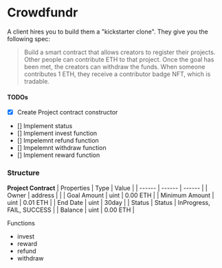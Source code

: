 # Crowdfundr
A client hires you to build them a "kickstarter clone". They give you the following spec:

> Build a smart contract that allows creators to register their projects. Other people can contribute ETH to that project. Once the goal has been met, the creators can withdraw the funds. When someone contributes 1 ETH, they receive a contributor badge NFT, which is tradable.

#### TODOs
- [X] Create Project contract constructor
- [] Implement status
- [] Implement invest function
- [] Impelemnt refund function
- [] Impelemnt withdraw function
- [] Implement reward function

### Structure
**Project Contract**
| Properties | Type | Value |
| ------ | ------ | ------ |
| Owner | address | |
| Goal Amount | uint | 0.00 ETH |
| Minimum Amount | uint | 0.01 ETH |
| End Date | uint | 30day |
| Status | Status | InProgress, FAIL, SUCCESS |
| Balance | uint | 0.00 ETH |

Functions
- invest
- reward
- refund
- withdraw